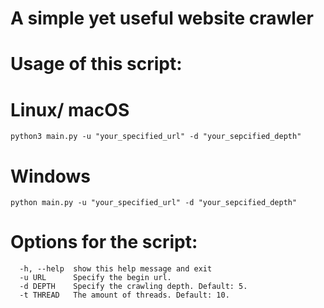 # A simple yet useful website crawler

# Usage of this script: 

# Linux/ macOS
```
python3 main.py -u "your_specified_url" -d "your_sepcified_depth"
```
# Windows
```
python main.py -u "your_specified_url" -d "your_sepcified_depth"
```

# Options for the script:
```
  -h, --help  show this help message and exit  
  -u URL      Specify the begin url.  
  -d DEPTH    Specify the crawling depth. Default: 5.  
  -t THREAD   The amount of threads. Default: 10.  
```
